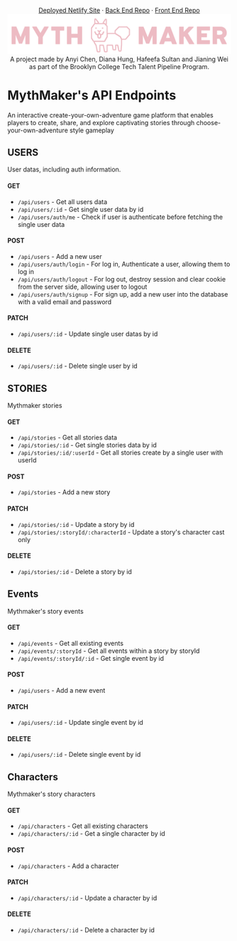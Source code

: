  <p align="center">
<a href="https://mythmakers.netlify.app">Deployed Netlify Site</a>
    ·
    <a href="https://github.com/anyichen212/Mythmaker_BE">Back End Repo</a>
    ·
    <a href="https://github.com/dhungwt/mythmaker_frontend/">Front End Repo</a>
<img src = "https://github.com/dhungwt/mythmaker_frontend/blob/main/src/pages/assets/MMlogo.png?raw=true">
   <br /> 
    A project made by Anyi Chen, Diana Hung, Hafeefa Sultan and Jianing Wei as part of the Brooklyn College Tech Talent Pipeline Program.
    <br />
    </p>

# MythMaker's API Endpoints
An interactive create-your-own-adventure game platform that enables players to create, share, and explore captivating stories through choose-your-own-adventure style gameplay

## USERS
User datas, including auth information.
#### GET
* `/api/users` - Get all users data
* `/api/users/:id` - Get single user data by id
* `/api/users/auth/me` - Check if user is authenticate before fetching the single user data

#### POST
* `/api/users` - Add a new user
* `/api/users/auth/login` - For log in, Authenticate a user, allowing them to log in
* `/api/users/auth/logout` - For log out, destroy session and clear cookie from the server side, allowing user to logout
* `/api/users/auth/signup` - For sign up, add a new user into the database with a valid email and password

#### PATCH
* `/api/users/:id` - Update single user datas by id

#### DELETE
* `/api/users/:id` - Delete single user by id

## STORIES
Mythmaker stories
#### GET
* `/api/stories` - Get all stories data
* `/api/stories/:id` - Get single stories data by id
* `/api/stories/:id/:userId` - Get all stories create by a single user with userId

#### POST
* `/api/stories` - Add a new story

#### PATCH
* `/api/stories/:id` - Update a story by id
* `/api/stories/:storyId/:characterId` - Update a story's character cast only

#### DELETE
* `/api/stories/:id` - Delete a story by id

## Events
Mythmaker's story events
#### GET
* `/api/events` - Get all existing events
* `/api/events/:storyId` - Get all events within a story by storyId
* `/api/events/:storyId/:id` - Get single event by id

#### POST
* `/api/users` - Add a new event

#### PATCH
* `/api/users/:id` - Update single event by id

#### DELETE
* `/api/users/:id` - Delete single event by id

## Characters
Mythmaker's story characters
#### GET
* `/api/characters` - Get all existing characters
* `/api/characters/:id` - Get a single character by id

#### POST
* `/api/characters` - Add a character

#### PATCH
* `/api/characters/:id` - Update a character by id

#### DELETE
* `/api/characters/:id` - Delete a character by id
